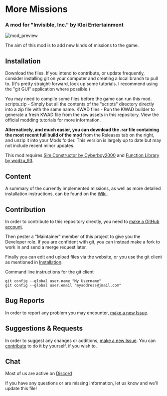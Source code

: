 # More Missions
### A mod for "Invisible, Inc." by Klei Entertainment

![mod_preview](https://user-images.githubusercontent.com/39839566/116764175-801d2080-aa20-11eb-88a9-e93fc13e400c.png)

The aim of this mod is to add new kinds of missions to the game. 

## Installation

Download the files. If you intend to contribute, or update frequently, consider installing git on your computer and creating a local branch to pull to. (It's pretty straight-forward, look up some tutorials. I recommend using the "git GUI" application where possible.)

You may need to compile some files before the game can run this mod.
scripts.zip - Simply but all the contents of the "scripts" directory directly into a zip file with the same name.
KWAD files - Run the KWAD builder to generate a fresh KWAD file from the raw assets in this repository. View the official modding tutorials for more information.

**Alternatively, and much easier, you can download the .rar file containing the most recent full build of the mod** from the Releases tab on the right, and unzip it into your Mods folder. This version is largely up to date but may not include recent minor updates.

This mod requires [Sim Constructor by Cyberboy2000](https://steamcommunity.com/workshop/filedetails/?id=580661011) and [Function Library by wodzu_93](https://steamcommunity.com/sharedfiles/filedetails/?id=1745350836).

## Content

A summary of the currently implemented missions, as well as more detailed installation instructions, can be found on the [Wiki](https://github.com/Mobbstar/InvisibleInc-MoreMissions/wiki).

## Contribution

In order to contribute to this repository directly, you need to [make a GitHub account](https://github.com/login).

Then pester a "Maintainer" member of this project to give you the Developer role.
If you are confident with git, you can instead make a fork to work in and send a merge request later.

Finally you can edit and upload files via the website, or you use the git client as mentioned in [Installation](#Installation).

Command line instructions for the git client

```
git config --global user.name "My Username"
git config --global user.email "myaddress@jmail.com"
```

## Bug Reports

In order to report any problem you may encounter, [make a new Issue][issues].

## Suggestions & Requests

In order to suggest any changes or additions, [make a new Issue][issues]. You can [contribute](#Contribution) to do it by yourself, if you wish to.

## Chat

Most of us are active on [Discord](https://discord.gg/aQrXEse)

If you have any questions or are missing information, let us know and we'll update this file!

[issues]: https://github.com/InvisibleInc-MoreMissions/issues
